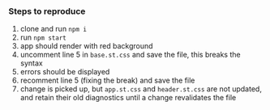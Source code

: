### Steps to reproduce

1. clone and run `npm i`
2. run `npm start`
3. app should render with red background
4. uncomment line 5 in `base.st.css` and save the file, this breaks the syntax
5. errors should be displayed
6. recomment line 5 (fixing the break) and save the file
7. change is picked up, but `app.st.css` and `header.st.css` are not updated, and retain their old diagnostics until a change revalidates the file
